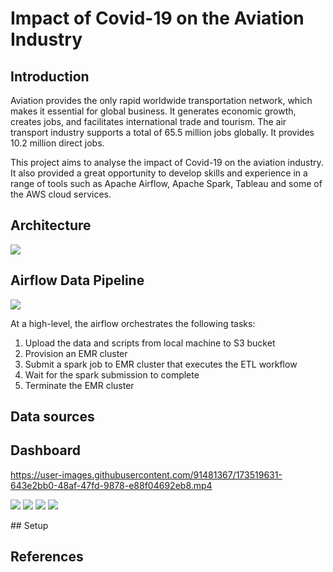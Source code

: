 # Impact of Covid-19 on the Aviation Industry

## Introduction
Aviation provides the only rapid worldwide transportation network, which makes it essential for global business. It generates economic growth, creates jobs, and facilitates international trade and tourism. The air transport industry supports a total of 65.5 million jobs globally. It provides 10.2 million direct jobs.

This project aims to analyse the impact of Covid-19 on the aviation industry. It also provided a great opportunity to develop skills and experience in a range of tools such as Apache Airflow, Apache Spark, Tableau and some of the AWS cloud services.

## Architecture
<p align="left">
    <img src="https://github.com/siddharth271101/Covid-19-and-Aviation-Industry/blob/main/assets/images/Architecture.png">
</p>

## Airflow Data Pipeline
<p align="left">
    <img src="https://github.com/siddharth271101/Covid-19-and-Aviation-Industry/blob/main/assets/images/Airflow_graph_view.png">
</p>

At a high-level, the airflow orchestrates the following tasks:

1. Upload the data and scripts from local machine to S3 bucket
2. Provision an EMR cluster
3. Submit a spark job to EMR cluster that executes the ETL workflow
4. Wait for the spark submission to complete
5. Terminate the EMR cluster


## Data sources

## Dashboard 


https://user-images.githubusercontent.com/91481367/173519631-643e2bb0-48af-47fd-9878-e88f04692eb8.mp4
<p align="left">    
<img src="https://github.com/siddharth271101/Covid-19-and-Aviation-Industry/blob/main/assets/images/Tableau/GLOBAL.png">
<img src="https://github.com/siddharth271101/Covid-19-and-Aviation-Industry/blob/main/assets/images/Tableau/INDIA.png">
<img src="https://github.com/siddharth271101/Covid-19-and-Aviation-Industry/blob/main/assets/images/Tableau/CONTINENT.png">
<img src="https://github.com/siddharth271101/Covid-19-and-Aviation-Industry/blob/main/assets/images/Tableau/TOP%20COUNTRY.png">
</p>
## Setup

## References
